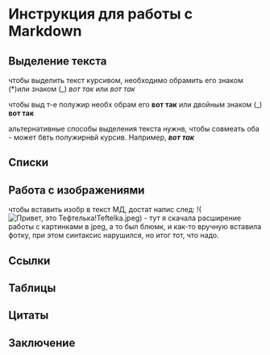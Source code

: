 # Инструкция для работы с Markdown

## Выделение текста

чтобы выделить текст курсивом, необходимо обрамить его знаком (*)или знаком (_) *вот так* или _вот так_

чтобы выд т-е полужир необх обрам его **вот так** или двойным знаком (_) __вот так__


альтернативные способы выделения текста нужнв, чтобы совмеать оба - может бвть полужирнвй курсив. Например, *__вот так__*
## Списки

## Работа с изображениями

чтобы вставить изобр в текст МД, достат напис след: !(![Привет, это Тефтелька!](image.png)Teftelka.jpeg) - тут я скачала расширение работы с картинками в jpeg, а то был блюмк, и как-то вручную вставила фотку, при этом синтаксис нарушился, но итог тот, что надо.

## Ссылки

## Таблицы

## Цитаты

## Заключение